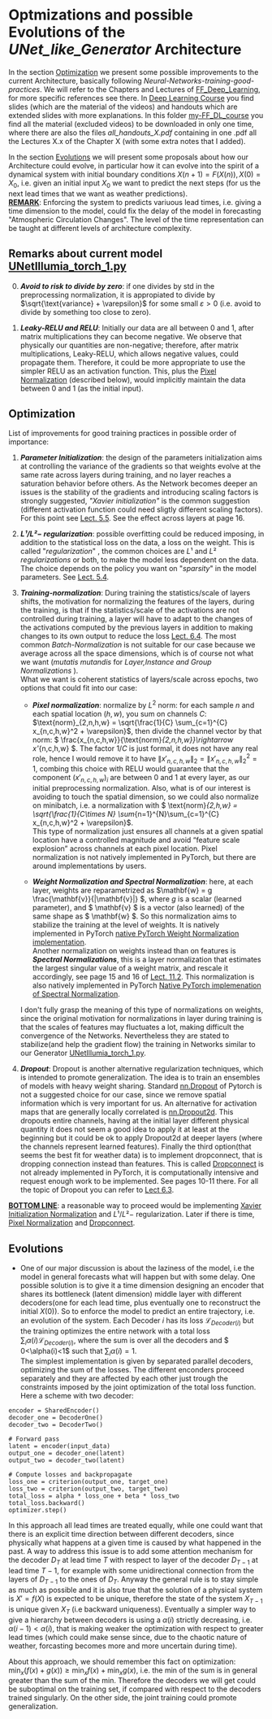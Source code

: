 # Optmizations and possible Evolutions of the _UNet_like_Generator_ Architecture

In the section [Optimization](#optimization) we present some possible improvements to the current Architecture, basically following _Neural-Networks-training-good-practices_. We will refer to the Chapters and Lectures of [FF_Deep_Learning](https://fleuret.org/dlc/), for more specific references see there. In [Deep Learning Course](https://fleuret.org/dlc/) you find slides (which are the material of the videos) and handouts which are extended slides with more explanations.  In this folder [my-FF_DL_course](https://cineca.sharepoint.com/:f:/r/sites/HPC/Documenti%20condivisi/Projects/Funded/TheAILAM/PaperUtili/Deep_Learning_Course_FFLeuret?csf=1&web=1&e=uklrLe) you find all the material (excluded videos) to be downloaded in only one time, where there are also the files _all_handouts_X.pdf_ containing in one .pdf all the Lectures X.x of the Chapter X (with some extra notes that I added).

In the section [Evolutions](#evolutions) we will present some proposals about how our Architecture could  evolve, in particular how it can evolve into the spirit of a dynamical system with  initial boundary conditions $X(n+1)=F(X(n)), X(0)=X_0$, i.e. given an initial input $X_0$ we want to predict the next steps (for us the next lead times that we want as weather predictions).<br>
 **<u>REMARK</u>**: Enforcing the system to predicts variuous lead times, i.e. giving a time dimension to the model, could fix the delay of the model in forecasting "Atmospheric Circulation Changes".  The level of the time representation can be taught at different levels of architecture complexity.


 ## Remarks about current model [UNetIllumia_torch_1.py](Pytorch_porting_of_UNet-Illumia/UNetIllumia_torch_1.py)

0. ***Avoid to risk to divide by zero***:  if one divides by std in the preprocessing normalization, it is appropiated to divide by $\sqrt{\text{variance} + \varepsilon}$  for some small $\varepsilon>0$ (i.e. avoid to divide by  something too close to zero).

1. ***Leaky-RELU and RELU***: Initially our data are all between 0 and 1, after matrix multiplications they can become negative. We observe that physically our quantities are non-negative; therefore, after matrix multiplications, Leaky-RELU, which allows negative values, could propagate them. Therefore, it could be more appropriate to use the simpler RELU as an activation function. This, plus the [Pixel Normalization](#pixel-normalization) (described below), would implicitly maintain the data between 0 and 1 (as the initial input).



## Optimization

List of improvements for good training practices in possible order of importance:


1. ***Parameter Initialization***: the design of the parameters initialization aims at controlling the variance of the gradients so that weights evolve at the same rate across layers during training, and no layer reaches a saturation behavior before others. As the Network becomes deeper an issues is the stability of the gradients and introducing scaling factors is strongly suggested, *"Xavier initialization"* is the common suggestion (different activation function could need sligtly different scaling factors). For this point see [Lect. 5.5](https://cineca.sharepoint.com/:f:/r/sites/HPC/Documenti%20condivisi/Projects/Funded/TheAILAM/PaperUtili/Deep_Learning_Course_FFLeuret/5?csf=1&web=1&e=omt5Iw).  See the effect across layers at page 16.

2.  ***$L¹/L²-$ regularization***: possible overfitting could be reduced imposing, in addition to the  statistical loss on the data, a loss on the weight. This is called "_regularization_" , the common choices are $L¹$ and $L²$ _regularizations_ or both, to make the model less dependent on the data. The choice depends   on the policy you want on "_sparsity_" in the model parameters. See [Lect. 5.4](https://cineca.sharepoint.com/:f:/r/sites/HPC/Documenti%20condivisi/Projects/Funded/TheAILAM/PaperUtili/Deep_Learning_Course_FFLeuret/5?csf=1&web=1&e=cFGsGz).

3. ***Training-normalization***:  During training the statistics/scale of layers shifts, the motivation for normalizing the features of the layers, during the training,   is that if the statistics/scale of the activations are not controlled during training, a layer will have to adapt to the changes of the activations computed by the previous layers in addition to making changes to its own output to reduce the loss [Lect. 6.4](https://cineca.sharepoint.com/:f:/r/sites/HPC/Documenti%20condivisi/Projects/Funded/TheAILAM/PaperUtili/Deep_Learning_Course_FFLeuret/6?csf=1&web=1&e=12tYb2). The most common *Batch-Normalization* is not suitable for our case because we average across all the space dimensions, which is of course not what we want (_mutatis mutandis_ for *Layer,Instance and Group Normalizations* ).<br>
What we want  is coherent statistics of layers/scale across epochs, two options that could fit into our case:<br>
   - ***Pixel normalization***:  normalize by $L^2$ norm: for each sample $n$ and each spatial location $(h, w)$, you sum on channels $C$: $\text{norm}_{2,n,h,w} = \sqrt{\frac{1}{C} \sum_{c=1}^{C} x_{n,c,h,w}^2 + \varepsilon}$,
      then divide the channel vector by that norm: $  \frac{x_{n,c,h,w}}{\text{norm}_{2,n,h,w}}\rightarrow x'_{n,c,h,w} $. The factor $1/C$ is just formal, it does not have any real role, hence I would  remove it to have $\|x'_{n,c,h,w}\|_2= \|x'_{n,c,h,w}\|_2^2=1$, combing this choice with RELU would guarantee that the component $(x'_{n,c,h,w})_i$ are between 0 and 1 at every layer, as our initial preprocessing normalization. Also, what is of our interest is avoiding to touch the spatial dimension, so we could also normalize on minibatch, i.e. a normalization with $ \text{norm}_{2,h,w} = \sqrt{\frac{1}{C\times N} \sum_{n=1}^{N}\sum_{c=1}^{C} x_{n,c,h,w}^2 + \varepsilon}$.<br>
      This type of normalization just ensures all channels at a given spatial location have a controlled magnitude and avoid “feature scale explosion” across channels at each pixel location. Pixel normalization is not natively implemented in PyTorch, but there are around implementations by users.<br>

   - ***Weight Normalization and Spectral Normalization***:  here, at each layer, weights are reparametrized as  $\mathbf{w} = g \frac{\mathbf{v}}{\|\mathbf{v}\|} $, where $g$ is a scalar (learned parameter), and  $ \mathbf{v} $ is a vector (also learned) of the same shape as $ \mathbf{w} $. So this normalization aims to stabilize the training at the level of weights. It is natively implemented in PyTorch [native PyTorch Weight Normalization implementation](https://pytorch.org/docs/stable/generated/torch.nn.utils.weight_norm.html).<br>
   Another normalization on weights instead than on features is ***Spectral Normalizations***, this is a layer normalization that estimates the largest singular value of a weight matrix, and rescale it accordingly, see page 15 and 16 of [Lect. 11.2](https://cineca.sharepoint.com/:f:/r/sites/HPC/Documenti%20condivisi/Projects/Funded/TheAILAM/PaperUtili/Deep_Learning_Course_FFLeuret/11?csf=1&web=1&e=CFYwZ5). This normalization is also natively implemented in PyTorch [Native PyTorch implemenation of Spectral Normalization](https://pytorch.org/docs/stable/generated/torch.nn.utils.spectral_norm.html).


   I don't fully grasp the meaning of this type of normalizations on weights, since the original motivation for normalizations in layer during training is that the scales of features may fluctuates a lot, making difficult the convergence of the Networks. Nevertheless they are stated to stabilize(and help the gradient flow) the training in Networks similar to our Generator [UNetIllumia_torch_1.py](Pytorch_porting_of_UNet-Illumia/UNetIllumia_torch_1.py).


4. ***Dropout***: Dropout is another alternative regularization techniques, which is intended to promote generalization. The idea is to train an ensembles of models with heavy weight sharing. Standard [nn.Dropout](https://pytorch.org/docs/stable/generated/torch.nn.Dropout.html) of Pytorch is not a suggested choice for our case, since we remove spatial information which is very important for us. An alternative for activation maps that are generally locally correlated is  [nn.Dropout2d](https://pytorch.org/docs/stable/generated/torch.nn.Dropout2d.html). This dropouts entire channels, having at the initial layer different physical quantity it does not seem a good idea to apply it at least at the beginning but it could be ok to apply Dropout2d at deeper layers (where the channels represent learned features). Finally the third option(that seems the best fit for weather data) is to implement dropconnect, that is dropping connection instead than features. This is called [Dropconnect](https://onedrive.live.com/?cid=889319B7F408E8A1&id=889319B7F408E8A1%2166795&parId=889319B7F408E8A1%2156047&o=OneUp) is not already implemented in PyTorch, it is computationally intensive and request enough work to be implemented. See pages 10-11 there. For all the topic of Dropout you can refer to [Lect 6.3](https://cineca.sharepoint.com/:f:/r/sites/HPC/Documenti%20condivisi/Projects/Funded/TheAILAM/PaperUtili/Deep_Learning_Course_FFLeuret/6?csf=1&web=1&e=t89sfA).


**<u>BOTTOM LINE</u>**: a reasonable way to proceed would be implementing [Xavier Initialization Normalization](#parameter-initialization) and $L¹/L²-$ regularization. Later if there is time, [Pixel Normalization](#pixel-normalization)  and [Dropconnect](#dropout). 

## Evolutions


- One of our major discussion is about the laziness of the model, i.e  the model in general forecasts what will happen but with some delay. One possible solution is to give it a time dimension  designing an encoder that shares its bottleneck (latent dimension) middle layer with  different decoders(one for each lead time, plus eventually one to reconstruct the initial $X(0)$). So to enforce the model to predict an entire trajectory, i.e. an evolution of the system.  Each Decoder $i$ has its loss $\mathcal{L}_{Decoder(i)}$ but the training optimizes the entire network with a total loss $\sum_i \alpha(i)\mathcal{L}_{Decoder(i)}$, where the sum is over all the decoders and $ 0<\alpha(i)<1$ such that $\sum_i \alpha(i)=1$.<br>
The simplest implementation is given by  separated parallel decoders, optimizing the sum of the losses. The  different enconders proceed separately and they are affected by each other just trough the constraints imposed by the joint optimization of the total loss function. Here  a scheme with two decoder:


```
encoder = SharedEncoder()
decoder_one = DecoderOne()
decoder_two = DecoderTwo()

# Forward pass
latent = encoder(input_data)
output_one = decoder_one(latent)
output_two = decoder_two(latent)

# Compute losses and backpropagate
loss_one = criterion(output_one, target_one)
loss_two = criterion(output_two, target_two)
total_loss = alpha * loss_one + beta * loss_two
total_loss.backward()
optimizer.step()
```

 In this approach all lead times are treated equally, while one could want that there is an explicit time direction between different decoders, since physically what happens at a given time is caused by what happened in the past. A way to address this issue is to add some attention mechanism for the decoder $D_{T}$  at lead time $T$ with respect  to layer of the decoder $D_{T-1}$ at lead time $T-1$, for example with some unidirectional connection from the layers of $D_{T-1}$ to the ones of $D_{T}$. Anyway the general rule is to stay simple as much as possible and it is also true that the solution of a physical system is $X'= f(X)$ is expected to be unique, therefore the state of the system $X_{T-1}$ is unique given $X_{T}$ (i.e backward uniqueness).
Eventually a simpler way to give a hierarchy between decoders is using a $\alpha(i)$ strictly decreasing, i.e. $\alpha(i-1)< \alpha(i)$, that is making weaker the optimization with respect to greater lead times (which could make sense since, due to the chaotic nature of weather, forcasting becomes more and more uncertain during time).

About this approach, we should remember this fact on optimization: $\min_x (f(x)+g(x)) \geq \min_x f(x) + \min_x g(x)$, i.e. the min of the sum is in general greater than the sum of the min. Therefore the decoders we will get could be suboptimal on the training set, if compared with respect to the decoders trained singularly. On the other side, the joint training could promote generalization.


